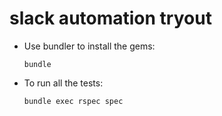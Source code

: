 # slack automation tryout

- Use bundler to install the gems:

  `bundle`

- To run all the tests:

  `bundle exec rspec spec`
